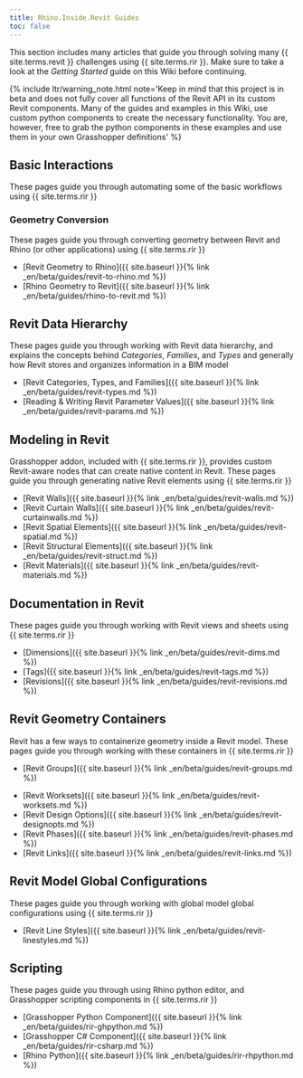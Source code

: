 ```yaml
---
title: Rhino.Inside.Revit Guides
toc: false
---
```


This section includes many articles that guide you through solving many {{ site.terms.revit }} challenges using {{ site.terms.rir }}. Make sure to take a look at the *Getting Started* guide on this Wiki before continuing.

{% include ltr/warning_note.html note='Keep in mind that this project is in beta and does not fully cover all functions of the Revit API in its custom Revit components. Many of the guides and examples in this Wiki, use custom python components to create the necessary functionality. You are, however, free to grab the python components in these examples and use them in your own Grasshopper definitions' %}

<!-- 10 -->
## Basic Interactions
These pages guide you through automating some of the basic workflows using {{ site.terms.rir }}

<!-- 20 -->
###  Geometry Conversion

These pages guide you through converting geometry between Revit and Rhino (or other applications) using {{ site.terms.rir }}

- [Revit Geometry to Rhino]({{ site.baseurl }}{% link _en/beta/guides/revit-to-rhino.md %})
- [Rhino Geometry to Revit]({{ site.baseurl }}{% link _en/beta/guides/rhino-to-revit.md %})

<!-- 30 -->
## Revit Data Hierarchy
These pages guide you through working with Revit data hierarchy, and explains the concepts behind *Categories*, *Families*, and *Types* and generally how Revit stores and organizes information in a BIM model

- [Revit Categories, Types, and Families]({{ site.baseurl }}{% link _en/beta/guides/revit-types.md %})
- [Reading & Writing Revit Parameter Values]({{ site.baseurl }}{% link _en/beta/guides/revit-params.md %})

<!-- 40 -->
## Modeling in Revit
Grasshopper addon, included with {{ site.terms.rir }}, provides custom Revit-aware nodes that can create native content in Revit. These pages guide you through generating native Revit elements using {{ site.terms.rir }}

- [Revit Walls]({{ site.baseurl }}{% link _en/beta/guides/revit-walls.md %})
- [Revit Curtain Walls]({{ site.baseurl }}{% link _en/beta/guides/revit-curtainwalls.md %})
- [Revit Spatial Elements]({{ site.baseurl }}{% link _en/beta/guides/revit-spatial.md %})
- [Revit Structural Elements]({{ site.baseurl }}{% link _en/beta/guides/revit-struct.md %})
- [Revit Materials]({{ site.baseurl }}{% link _en/beta/guides/revit-materials.md %})

<!-- 50 -->

<!-- 60 -->
## Documentation in Revit
These pages guide you through working with Revit views and sheets using {{ site.terms.rir }}

- [Dimensions]({{ site.baseurl }}{% link _en/beta/guides/revit-dims.md %})
- [Tags]({{ site.baseurl }}{% link _en/beta/guides/revit-tags.md %})
- [Revisions]({{ site.baseurl }}{% link _en/beta/guides/revit-revisions.md %})

<!-- 70 -->
## Revit Geometry Containers
Revit has a few ways to containerize geometry inside a Revit model. These pages guide you through working with these containers in {{ site.terms.rir }}

- [Revit Groups]({{ site.baseurl }}{% link _en/beta/guides/revit-groups.md %})
<!-- add Assemblies -->
- [Revit Worksets]({{ site.baseurl }}{% link _en/beta/guides/revit-worksets.md %})
- [Revit Design Options]({{ site.baseurl }}{% link _en/beta/guides/revit-designopts.md %})
- [Revit Phases]({{ site.baseurl }}{% link _en/beta/guides/revit-phases.md %})
- [Revit Links]({{ site.baseurl }}{% link _en/beta/guides/revit-links.md %})

<!-- 80 -->

<!-- 90 -->
## Revit Model Global Configurations
These pages guide you through working with global model global configurations using {{ site.terms.rir }}

- [Revit Line Styles]({{ site.baseurl }}{% link _en/beta/guides/revit-linestyles.md %})

## Scripting
<!-- 100 -->
These pages guide you through using Rhino python editor, and Grasshopper scripting components in {{ site.terms.rir }}

- [Grasshopper Python Component]({{ site.baseurl }}{% link _en/beta/guides/rir-ghpython.md %})
- [Grasshopper C# Component]({{ site.baseurl }}{% link _en/beta/guides/rir-csharp.md %})
- [Rhino Python]({{ site.baseurl }}{% link _en/beta/guides/rir-rhpython.md %})
